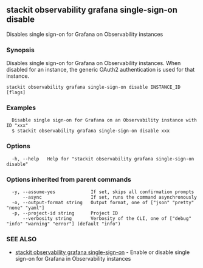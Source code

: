 ## stackit observability grafana single-sign-on disable

Disables single sign-on for Grafana on Observability instances

### Synopsis

Disables single sign-on for Grafana on Observability instances.
When disabled for an instance, the generic OAuth2 authentication is used for that instance.

```
stackit observability grafana single-sign-on disable INSTANCE_ID [flags]
```

### Examples

```
  Disable single sign-on for Grafana on an Observability instance with ID "xxx"
  $ stackit observability grafana single-sign-on disable xxx
```

### Options

```
  -h, --help   Help for "stackit observability grafana single-sign-on disable"
```

### Options inherited from parent commands

```
  -y, --assume-yes             If set, skips all confirmation prompts
      --async                  If set, runs the command asynchronously
  -o, --output-format string   Output format, one of ["json" "pretty" "none" "yaml"]
  -p, --project-id string      Project ID
      --verbosity string       Verbosity of the CLI, one of ["debug" "info" "warning" "error"] (default "info")
```

### SEE ALSO

* [stackit observability grafana single-sign-on](./stackit_observability_grafana_single-sign-on.md)	 - Enable or disable single sign-on for Grafana in Observability instances

